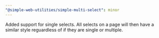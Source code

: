 ```yaml
---
"@simple-web-utilities/simple-multi-select": minor
---
```


Added support for single selects. All selects on a page will then have a similar style reguardless of if they are single or multiple.
